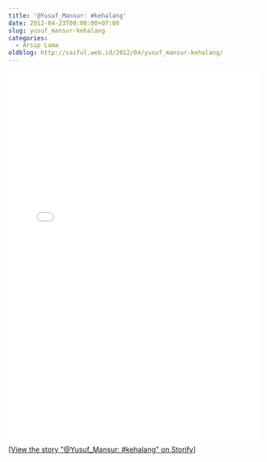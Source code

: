 ```yaml
---
title: '@Yusuf_Mansur: #kehalang'
date: 2012-04-23T00:00:00+07:00
slug: yusuf_mansur-kehalang
categories:
  - Arsip Lama
oldblog: http://saiful.web.id/2012/04/yusuf_mansur-kehalang/
---
```


<!--more-->

<div class="storify"><iframe src="//storify.com/saifulwebid/yusuf-mansur-kehalang/embed" width="100%" height=750 frameborder=no allowtransparency=true></iframe><script src="//storify.com/saifulwebid/yusuf-mansur-kehalang.js"></script><noscript>[<a href="//storify.com/saifulwebid/yusuf-mansur-kehalang" target="_blank">View the story "@Yusuf_Mansur: #kehalang" on Storify</a>]</noscript></div>
